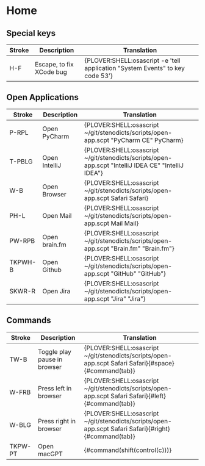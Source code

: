 # Home 

## Special keys

| Stroke | Description              | Translation                                                                     |
|--------|--------------------------|---------------------------------------------------------------------------------|
| H-F    | Escape, to fix XCode bug | {PLOVER:SHELL:osascript -e 'tell application \"System Events\" to key code 53'} |

## Open Applications

| Stroke  | Description   | Translation                                                                                            |
|---------|---------------|--------------------------------------------------------------------------------------------------------|
| P-RPL   | Open PyCharm  | {PLOVER:SHELL:osascript ~/git/stenodicts/scripts/open-app.scpt \"PyCharm CE\" PyCharm}                 |
| T-PBLG  | Open IntelliJ | {PLOVER:SHELL:osascript ~/git/stenodicts/scripts/open-app.scpt \"IntelliJ IDEA CE\" \"IntelliJ IDEA\"} |
| W-B     | Open Browser  | {PLOVER:SHELL:osascript ~/git/stenodicts/scripts/open-app.scpt Safari Safari}                          |
| PH-L    | Open Mail     | {PLOVER:SHELL:osascript ~/git/stenodicts/scripts/open-app.scpt Mail Mail}                              |
| PW-RPB  | Open brain.fm | {PLOVER:SHELL:osascript ~/git/stenodicts/scripts/open-app.scpt \"Brain.fm\" \"Brain.fm\"}              |
| TKPWH-B | Open Github   | {PLOVER:SHELL:osascript ~/git/stenodicts/scripts/open-app.scpt \"GitHub\" \"GitHub\"}                  |
| SKWR-R  | Open Jira     | {PLOVER:SHELL:osascript ~/git/stenodicts/scripts/open-app.scpt \"Jira\" \"Jira\"}                      |


## Commands

| Stroke  | Description                  | Translation                                                                                          |
|---------|------------------------------|------------------------------------------------------------------------------------------------------|
| TW-B    | Toggle play pause in browser | {PLOVER:SHELL:osascript ~/git/stenodicts/scripts/open-app.scpt Safari Safari}{#space}{#command(tab)} |
| W-FRB   | Press left in browser        | {PLOVER:SHELL:osascript ~/git/stenodicts/scripts/open-app.scpt Safari Safari}{#left}{#command(tab)}  |
| W-BLG   | Press right in browser       | {PLOVER:SHELL:osascript ~/git/stenodicts/scripts/open-app.scpt Safari Safari}{#right}{#command(tab)} |
| TKPW-PT | Open macGPT                  | {#command(shift(control(c)))}                                                                        |

